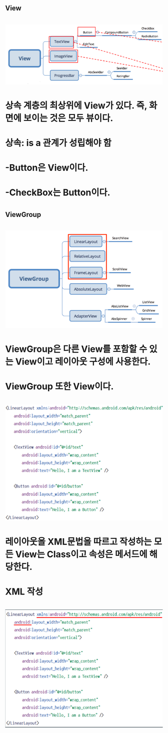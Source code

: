 ##  View
#  
#  ![텍스트](/./img/view.png)
#  
#  상속 계층의 최상위에 View가 있다. 즉, 화면에 보이는 것은 모두 뷰이다.
#  상속: is a 관계가 성립해야 함
#  -Button은 View이다.
#  -CheckBox는 Button이다.
#  
##  ViewGroup
#  ![텍스트](/./img/viewgroup.png)
#  ViewGroup은 다른 View를 포함할 수 있는 View이고 레이아웃 구성에 사용한다.
#  ViewGroup 또한 View이다.
#  
#  ![텍스트](/./img/xml.png)
#  레이아웃을 XML문법을 따르고 작성하는 모든 View는 Class이고 속성은 메서드에 해당한다.
#  
#  XML 작성
#  ![텍스트](/./img/XML1.png)

